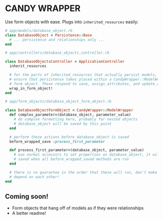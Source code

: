 # CANDY WRAPPER

Use form objects with ease. Plugs into `inherited_resources` easily:

``` ruby
# app/models/database_object.rb
class DatabaseObject < Persistence::Base
  # ... persistence and relationships only ...
end
```

``` ruby
# app/controllers/database_objects_controller.rb

class DatabaseObjectsController < ApplicationController
  inherit_resources

  # for the parts of inherited_resources that actually persist models,
  # ensure that persistence takes placed within a CandyWrapper::ModelWrapper
  # form object. Those respond to save, assign_attributes, and update_attributes.
  wrap_in_form_object!
end
```

``` ruby
# app/form_objects/database_object_form_object.rb

class DatabaseObjectFormObject < CandyWrapper::ModelWrapper
  def complex_parameter=(database_object, parameter_value)
    # do complex formatting here, probably for nested objects
    # database_object will be saved by this point
  end

  # perform these actions before database_object is saved
  before_wrapped_save :process_first_parameter

  def process_first_parameter=(database_object, parameter_value)
    # use normal accessors to set properties on database_object, it will be
    # saved when all before_wrapped_saved methods are run
  end

  # there is no guarantee in the order that these will run, don't make them
  # depend on each other!
end
```

## Coming soon!

* Form objects that hang off of models as if they were relationships
* A better readme!

